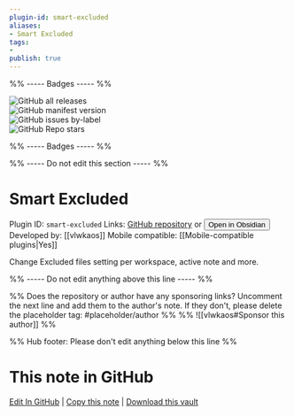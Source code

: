 ```yaml
---
plugin-id: smart-excluded
aliases:
- Smart Excluded
tags: 
- 
publish: true
---
```


%% ----- Badges ----- %%

![GitHub all releases](https://img.shields.io/github/downloads/vlwkaos/obsidian-smart-excluded/total?color=573E7A&logo=github&style=for-the-badge)   
![GitHub manifest version](https://img.shields.io/github/manifest-json/v/vlwkaos/obsidian-smart-excluded?color=573E7A&logo=github&style=for-the-badge)   
![GitHub issues by-label](https://img.shields.io/github/issues/vlwkaos/obsidian-smart-excluded/help%20wanted?color=573E7A&logo=github&style=for-the-badge)   
![GitHub Repo stars](https://img.shields.io/github/stars/vlwkaos/obsidian-smart-excluded?color=573E7A&logo=github&style=for-the-badge)

%% ----- Badges ----- %%

%% ----- Do not edit this section ----- %%

# Smart Excluded

Plugin ID: `smart-excluded`
Links: [GitHub repository](https://github.com/vlwkaos/obsidian-smart-excluded) or [<button id=HH>Open in Obsidian</button>](obsidian://show-plugin?id=smart-excluded)
Developed by: [[vlwkaos]]
Mobile compatible: [[Mobile-compatible plugins|Yes]]

Change Excluded files setting per workspace, active note and more.

%% ----- Do not edit anything above this line ----- %% 

%% Does the repository or author have any sponsoring links? Uncomment the next line and add them to the author's note. If they don't, please delete the placeholder tag: #placeholder/author %%
%% ![[vlwkaos#Sponsor this author]] %%

%% Hub footer: Please don't edit anything below this line %%

# This note in GitHub

<span class="git-footer">[Edit In GitHub](https://github.dev/obsidian-community/obsidian-hub/blob/main/02%20-%20Community%20Expansions/02.05%20All%20Community%20Expansions/Plugins/smart-excluded.md "git-hub-edit-note") | [Copy this note](https://raw.githubusercontent.com/obsidian-community/obsidian-hub/main/02%20-%20Community%20Expansions/02.05%20All%20Community%20Expansions/Plugins/smart-excluded.md "git-hub-copy-note") | [Download this vault](https://github.com/obsidian-community/obsidian-hub/archive/refs/heads/main.zip "git-hub-download-vault") </span>

